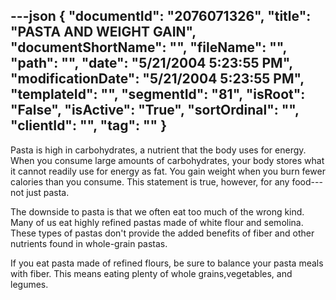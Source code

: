 ---json
{
  "documentId": "2076071326",
  "title": "PASTA AND WEIGHT GAIN",
  "documentShortName": "",
  "fileName": "",
  "path": "",
  "date": "5/21/2004 5:23:55 PM",
  "modificationDate": "5/21/2004 5:23:55 PM",
  "templateId": "",
  "segmentId": "81",
  "isRoot": "False",
  "isActive": "True",
  "sortOrdinal": "",
  "clientId": "",
  "tag": ""
}
---

Pasta is high in carbohydrates, a nutrient that the body uses for energy. When you consume large amounts of carbohydrates, your body stores what it cannot readily use for energy as fat. You gain weight when you burn fewer calories than you consume. This statement is true, however, for any food---not just pasta.

The downside to pasta is that we often eat too much of the wrong kind. Many of us eat highly refined pastas made of white flour and semolina. These types of pastas don't provide the added benefits of fiber and other nutrients found in whole-grain pastas.

If you eat pasta made of refined flours, be sure to balance your pasta meals with fiber. This means eating plenty of whole grains,vegetables, and legumes.
